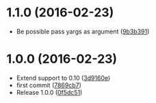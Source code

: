<a name="1.1.0"></a>
# 1.1.0 (2016-02-23)


* Be possible pass yargs as argument ([9b3b391](https://github.com/kikobeats/load-opts/commit/9b3b391))



<a name="1.0.0"></a>
# 1.0.0 (2016-02-23)


* Extend support to 0.10 ([3d9160e](https://github.com/kikobeats/load-opts/commit/3d9160e))
* first commit ([7869cb7](https://github.com/kikobeats/load-opts/commit/7869cb7))
* Release 1.0.0 ([0f5dc51](https://github.com/kikobeats/load-opts/commit/0f5dc51))



